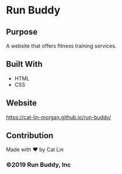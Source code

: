 # Run Buddy

## Purpose
A website that offers fitness training services.

## Built With
* HTML
* CSS

## Website
https://cat-lin-morgan.github.io/run-buddy/

## Contribution
Made with ❤️ by Cat Lin
### ©️2019 Run Buddy, Inc 
